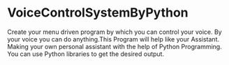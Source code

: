 # VoiceControlSystemByPython
Create your menu driven program by which you can control your voice. 
By your voice you can do anything.This Program will help like your Assistant.
Making your own personal assistant with the help of Python Programming.
You can use Python libraries to get the desired output.
